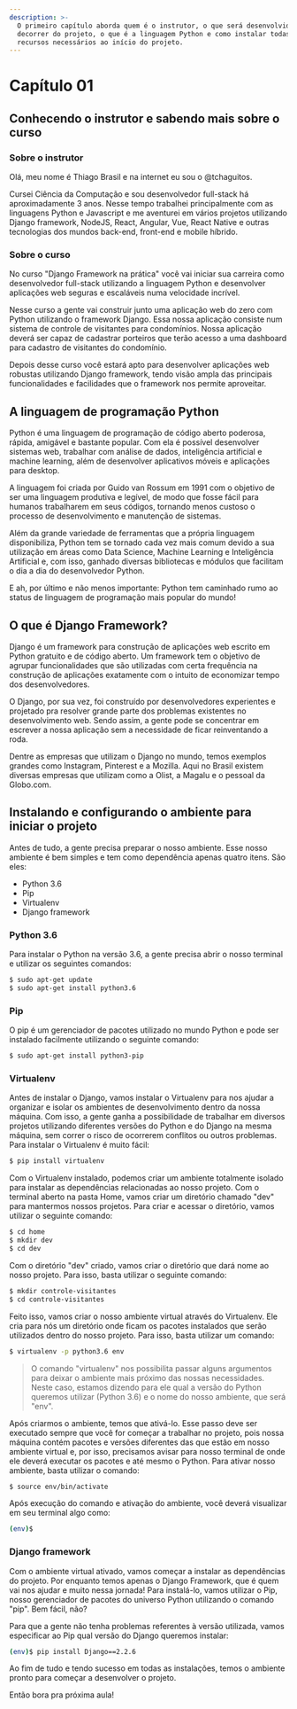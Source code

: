 ```yaml
---
description: >-
  O primeiro capítulo aborda quem é o instrutor, o que será desenvolvido no
  decorrer do projeto, o que é a linguagem Python e como instalar todas os
  recursos necessários ao início do projeto.
---
```


# Capítulo 01

## Conhecendo o instrutor e sabendo mais sobre o curso

### **Sobre o instrutor**

Olá, meu nome é Thiago Brasil e na internet eu sou o @tchaguitos.

Cursei Ciência da Computação e sou desenvolvedor full-stack há aproximadamente 3 anos. Nesse tempo trabalhei principalmente com as linguagens Python e Javascript e me aventurei em vários projetos utilizando Django framework, NodeJS, React, Angular, Vue, React Native e outras tecnologias dos mundos back-end, front-end e mobile híbrido.

### **Sobre o curso**

No curso "Django Framework na prática" você vai iniciar sua carreira como desenvolvedor full-stack utilizando a linguagem Python e desenvolver aplicações web seguras e escaláveis numa velocidade incrível.

Nesse curso a gente vai construir junto uma aplicação web do zero com Python utilizando o framework Django. Essa nossa aplicação consiste num sistema de controle de visitantes para condomínios. Nossa aplicação deverá ser capaz de cadastrar porteiros que terão acesso a uma dashboard para cadastro de visitantes do condomínio. 

Depois desse curso você estará apto para desenvolver aplicações web robustas utilizando Django framework, tendo visão ampla das principais funcionalidades e facilidades que o framework nos permite aproveitar.

## A linguagem de programação Python

Python é uma linguagem de programação de código aberto poderosa, rápida, amigável e bastante popular. Com ela é possível desenvolver sistemas web, trabalhar com análise de dados, inteligência artificial e machine learning, além de desenvolver aplicativos móveis e aplicações para desktop.

A linguagem foi criada por Guido van Rossum em 1991 com o objetivo de ser uma linguagem produtiva e legível, de modo que fosse fácil para humanos trabalharem em seus códigos, tornando menos custoso o processo de desenvolvimento e manutenção de sistemas.

Além da grande variedade de ferramentas que a própria linguagem disponibiliza, Python tem se tornado cada vez mais comum devido a sua utilização em áreas como Data Science, Machine Learning e Inteligência Artificial e, com isso, ganhado diversas bibliotecas e módulos que facilitam o dia a dia do desenvolvedor Python.

E ah, por último e não menos importante: Python tem caminhado rumo ao status de linguagem de programação mais popular do mundo!

## O que é Django Framework?

Django é um framework para construção de aplicações web escrito em Python gratuito e de código aberto. Um framework tem o objetivo de agrupar funcionalidades que são utilizadas com certa frequência na construção de aplicações exatamente com o intuito de economizar tempo dos desenvolvedores.

O Django, por sua vez, foi construído por desenvolvedores experientes e projetado pra resolver grande parte dos problemas existentes no desenvolvimento web. Sendo assim, a gente pode se concentrar em escrever a nossa aplicação sem a necessidade de ficar reinventando a roda.

Dentre as empresas que utilizam o Django no mundo, temos exemplos grandes como Instagram, Pinterest e a Mozilla. Aqui no Brasil existem diversas empresas que utilizam como a Olist, a Magalu e o pessoal da Globo.com.

## Instalando e configurando o ambiente para iniciar o projeto

Antes de tudo, a gente precisa preparar o nosso ambiente. Esse nosso ambiente é bem simples e tem como dependência apenas quatro itens. São eles:

* Python 3.6
* Pip
* Virtualenv
* Django framework

### **Python 3.6**

Para instalar o Python na versão 3.6, a gente precisa abrir o nosso terminal e utilizar os seguintes comandos:

```bash
$ sudo apt-get update
$ sudo apt-get install python3.6
```

### **Pip**

O pip é um gerenciador de pacotes utilizado no mundo Python e pode ser instalado facilmente utilizando o seguinte comando:

```bash
$ sudo apt-get install python3-pip
```

### **Virtualenv**

Antes de instalar o Django, vamos instalar o Virtualenv para nos ajudar a organizar e isolar os ambientes de desenvolvimento dentro da nossa máquina. Com isso, a gente ganha a possibilidade de trabalhar em diversos projetos utilizando diferentes versões do Python e do Django na mesma máquina, sem correr o risco de ocorrerem conflitos ou outros problemas. Para instalar o Virtualenv é muito fácil:

```bash
$ pip install virtualenv
```

Com o Virtualenv instalado, podemos criar um ambiente totalmente isolado para instalar as dependências relacionadas ao nosso projeto. Com o terminal aberto na pasta Home, vamos criar um diretório chamado "dev" para mantermos nossos projetos. Para criar e acessar o diretório, vamos utilizar o seguinte comando:

```bash
$ cd home
$ mkdir dev
$ cd dev
```

Com o diretório "dev" criado, vamos criar o diretório que dará nome ao nosso projeto. Para isso, basta utilizar o seguinte comando:

```bash
$ mkdir controle-visitantes
$ cd controle-visitantes
```

Feito isso, vamos criar o nosso ambiente virtual através do Virtualenv. Ele cria para nós um diretório onde ficam os pacotes instalados que serão utilizados dentro do nosso projeto. Para isso, basta utilizar um comando:

```bash
$ virtualenv -p python3.6 env
```

> O comando "virtualenv" nos possibilita passar alguns argumentos para deixar o ambiente mais próximo das nossas necessidades. Neste caso, estamos dizendo para ele qual a versão do Python queremos utilizar \(Python 3.6\) e o nome do nosso ambiente, que será "env".

Após criarmos o ambiente, temos que ativá-lo. Esse passo deve ser executado sempre que você for começar a trabalhar no projeto, pois nossa máquina contém pacotes e versões diferentes das que estão em nosso ambiente virtual e, por isso, precisamos avisar para nosso terminal de onde ele deverá executar os pacotes e até mesmo o Python. Para ativar nosso ambiente, basta utilizar o comando:

```bash
$ source env/bin/activate
```

Após execução do comando e ativação do ambiente, você deverá visualizar em seu terminal algo como:

```bash
(env)$
```

### **Django framework**

Com o ambiente virtual ativado, vamos começar a instalar as dependências do projeto. Por enquanto temos apenas o Django Framework, que é quem vai nos ajudar e muito nessa jornada! Para instalá-lo, vamos utilizar o Pip, nosso gerenciador de pacotes do universo Python utilizando o comando "pip". Bem fácil, não?

Para que a gente não tenha problemas referentes à versão utilizada, vamos especificar ao Pip qual versão do Django queremos instalar:

```bash
(env)$ pip install Django==2.2.6
```

Ao fim de tudo e tendo sucesso em todas as instalações, temos o ambiente pronto para começar a desenvolver o projeto.

Então bora pra próxima aula!

